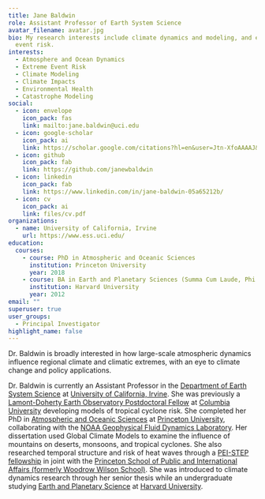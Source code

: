 ```yaml
---
title: Jane Baldwin
role: Assistant Professor of Earth System Science
avatar_filename: avatar.jpg
bio: My research interests include climate dynamics and modeling, and extreme
  event risk.
interests:
  - Atmosphere and Ocean Dynamics
  - Extreme Event Risk
  - Climate Modeling
  - Climate Impacts
  - Environmental Health
  - Catastrophe Modeling
social:
  - icon: envelope
    icon_pack: fas
    link: mailto:jane.baldwin@uci.edu
  - icon: google-scholar
    icon_pack: ai
    link: https://scholar.google.com/citations?hl=en&user=Jtn-XfoAAAAJ&view_op=list_works&gmla=AJsN-F5AY98csVTmspglBaUmos90VcC8Ci-Hy_9PE-8uhF0SB9oEsNOhLR66oLIUHqpH1LGnVVHNeq9vleJo7Ue-ZbuBR-8gyFeTyLdGG6YmBGO4XoEGWsk
  - icon: github
    icon_pack: fab
    link: https://github.com/janewbaldwin
  - icon: linkedin
    icon_pack: fab
    link: https://www.linkedin.com/in/jane-baldwin-05a65212b/
  - icon: cv
    icon_pack: ai
    link: files/cv.pdf
organizations:
  - name: University of California, Irvine
    url: https://www.ess.uci.edu/
education:
  courses:
    - course: PhD in Atmospheric and Oceanic Sciences
      institution: Princeton University
      year: 2018
    - course: BA in Earth and Planetary Sciences (Summa Cum Laude, Phi Beta Kappa)
      institution: Harvard University
      year: 2012
email: ""
superuser: true
user_groups:
  - Principal Investigator
highlight_name: false
---
```


Dr. Baldwin is broadly interested in how large-scale atmospheric dynamics influence regional climate and climatic extremes, with an eye to climate change and policy applications.

Dr. Baldwin is currently an Assistant Professor in the [Department of Earth System Science](https://www.ess.uci.edu/) at [University of California, Irvine](https://uci.edu/). She was previously a [Lamont-Doherty Earth Observatory Postdoctoral Fellow](https://www.ldeo.columbia.edu/about-ldeo/office-director/postdoctoral-fellowship-earth-environmental-and-ocean-sciences) at [Columbia University](https://www.columbia.edu/) developing models of tropical cyclone risk.
She completed her PhD in [Atmospheric and Oceanic Sciences](https://aos.princeton.edu/) at [Princeton University](https://www.princeton.edu/), collaborating with the [NOAA Geophysical Fluid Dynamics Laboratory](https://www.gfdl.noaa.gov/).
Her dissertation used Global Climate Models to examine the influence of mountains on deserts, monsoons, and tropical cyclones.
She also researched temporal structure and risk of heat waves through a [PEI-STEP fellowship](https://environment.princeton.edu/education/graduate-certificate-in-environmental-studies/hmei-step-program/) in joint with the [Princeton School of Public and International Affairs (formerly Woodrow Wilson School)](https://spia.princeton.edu/).
She was introduced to climate dynamics research through her senior thesis while an undergraduate studying [Earth and Planetary Science](https://eps.harvard.edu/) at [Harvard University](https://www.harvard.edu/).
